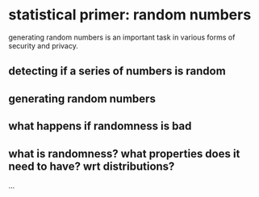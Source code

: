 # statistical primer: random numbers

generating random numbers is an important task in various forms of security and privacy.


## detecting if a series of numbers is random

## generating random numbers

## what happens if randomness is bad

## what is randomness? what properties does it need to have? wrt distributions?

...
